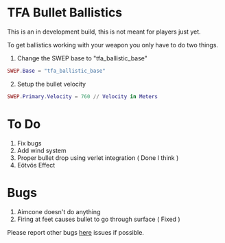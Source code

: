 # TFA Bullet Ballistics
This is an in development build, this is not meant for players just yet.

To get ballistics working with your weapon you only have to do two things.

1. Change the SWEP base to "tfa_ballistic_base"
```lua
SWEP.Base = "tfa_ballistic_base"
```
2. Setup the bullet velocity
```lua
SWEP.Primary.Velocity = 760 // Velocity in Meters
```

# To Do
1. Fix bugs
2. Add wind system
3. Proper bullet drop using verlet integration ( Done I think )
4. Eötvös Effect

# Bugs
1. Aimcone doesn't do anything
2. Firing at feet causes bullet to go through surface ( Fixed )

Please report other bugs [here](https://github.com/Daxble/TFA-Bullet-Ballistics/issues) issues if possible.

